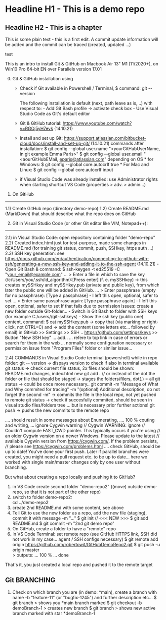 # Headline H1 - This is a demo repo
## Headline H2 - This is a chapter 
This is some plain text - this is a first edit. A commit update information will be added and the commit can be traced (created, updated ...) 

test

This is an intro to install Git & GitHub on Macbook Air 13" M1 (11/2020+), on Win10 Pro 64-bit EN over Parallels version 17.01

0) Git & GitHub installation using 
    - Check if Git available in Powershell / Terminal, 
        $ command: git --version

        The following installation is default (next, path leave as is, ..) with respect to:
            - Add Git Bash profile -> activate check box 
            - Use Visual Studio Code as Git's default editor

    - Git & GitHub tutorial: https://www.youtube.com/watch?v=RGOj5yH7evk (14.10.21)
    - Install and set up Git: https://support.atlassian.com/bitbucket-cloud/docs/install-and-set-up-git/ (14.10.21)
        commands after installation: 
            $ git config --global user.name "<yourGitHubUserName, in git example Emma Paris>"
            $ git config --global user.email "<aourGitHubEMail, eparis@atlassian.com"
            depending on OS
            * for Windows:          $ git config --global core.autocrlf true
            * For Mac and Linux:    $ git config --global core.autocrlf input
    - if Visual Studio Code was already installed: use Administrator rights when starting shortcut VS Code (properties > adv. > admin...)

1) On GitHub
-------------------
1.1) Create GitHub repo (directory demo-repo)
1.2) Create README.md (MarkDown) that should describe what the repo does on GitHub

2) Git in Visual Studio Code (or other Git editor like VIM, Notepad++):
------------------- 
2.1) in Visual Studio Code: open repository containing folder "demo-repo" 
2.2) Created index.html just for test-purpose, made some changes in README.md (for training git status, commit, push, SSHkey, https auth ...)
2.3) SSH key generation: see https://docs.github.com/en/authentication/connecting-to-github-with-ssh/generating-a-new-ssh-key-and-adding-it-to-the-ssh-agent (14.10.21)
    - Open Git Bash & command:
        $ ssh-keygen -t ed25519 -C "your_email@example.com"
            ... > Enter a file in which to save the key (/c/Users/you/.ssh/id_algorithm):[Press enter]  (f. e. mySSHkey)
                -> this creates mySSHkey and mySSHkey.pub (private and public key), from which later the public one will be added in GitHub.
            ... > Enter passphrase (empty for no passphrase): [Type a passphrase] - I left this open, optional, safer to set
            ... > Enter same passphrase again: [Type passphrase again] - I left this open, optional, safer to set
        If that fails due to permission issues: create a new folder outside Git-folder...
    - Switch in Git Bash to folder with SSH keys (for example C:/users/<yourname>/git-sshkeys)
    - Show the ssh key (public one) content, command:
        $ cat mySSHkey.pub
            -> copy that (via marking or right-click, not CTRL+C) and 
            -> add the content (some letters etc... followed by email)
               in GitHub >> Settings >> SSH ..  https://github.com/settings/keys >> Button "New SSH key" ... add..
    ... refere to top link in case of errors or search for them in the web ... normally some configuration necessary or permission issue from "Program Files" folder or similar issue...

2.4) COMMANDS in Visual Studio Code terminal (powershell) while in repo folder:
    git -- version
        -> dispays version to check if also in terminal available
    git status
        -> check current file status, 2x files should be shown: README.md changes, index.html new
    git add .       // or instead of the dot the folder or file that should be staged
        -> stages the folders/filers, dot(.) = all 
    git status 
        -> could be once more necessary..
    git commit -m "Message of What and Why commited for tracing" -m "(optional) Additional description, do not forget the second -m"
        -> commits the file in the local repo, not yet pushed to remote
    git status 
        -> check if succesfully commited, should be seen in visual studio files/folders tree
        ... but is necessary prior further actions!
    git push
        -> pushs the new commits to the remote repo

.... should result in some messages about Enumerating, 
.... 100 % couting and writing, 
...  ignore Cygwin warning
                                    // Cygwin WARNING:
                        ignore      // Couldn't compute FAST_CWD pointer.  This typically occurs if you're using
                                    // an older Cygwin version on a newer Windows.  Please update to the latest
                                    // available Cygwin version from https://cygwin.com/.  If the problem persists,
                                    // please see https://cygwin.com/problems.html
.... check GitHub, should be up to date! You've done your first push. Later if parallel branches were created, you might need a pull request etc. to be up to date... here we worked with single main/master changes only by one user without branching. 


But what about creating a repo locally and pushing it to GitHub?
1) in VS Code create second folder "demo-repo2" ((move) outside demo-repo, so that it is not part of the other repo)
2) switch to folder demo-repo2:     
    cd ../demo-repo2   
3) create 2nd README.md with some content, see above
4) Tell Git to use the new folder as a repo, add the new file (staging), commit it with message -m "..."
    $ git init              // <<< NEW >>>
    $ git add README.md
    $ git commit -m "2nd git demo repo"
5) On GitHub, create a folder to have a "remote" repo 
6) In VS Code Terminal: set remote repo (see GitHub HTTPS link, SSH did not work in my case... agent / SSH configs necessary)
    $ git remote add origin https://github.com/robertowit/GitHubDemoRepo2.git
    $ git push -u origin master     
        > outputs: ... 100 % ... done

That's it, you just created a local repo and pushed it to the remote target


Git BRANCHING 
----------------------------------------------------------

1) Check on which branch you are (in demo: *main), create a branch with name -b "feature-11" (or "bugfix-1245") and further description etc...
    $ git branch
        > shows you *main branch marked
    $ git checkout -b demoBranch-1
        > creates new branch
    $ git branch
        > shows new active branch marked with star *demoBranch-1
    




